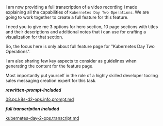 I am now providing a full transcription of a video recording i made explaining all the capabilities of
`Kubernetes Day Two Operations`. We are going to work together to create a full feature for this feature.

I need you to give me 3 options for hero section, 10 page sections with titles and
their descriptions and additional notes that i can use for crafting a visualization for that section. 

So, the focus here is only about full feature page for "Kubernetes Day Two Operations".

I am also sharing few key aspects to consider as guidelines when generating the content for the feature page.

Most importantly put yourself in the role of a highly skilled developer tooling sales messaging creation expert for this task.

***rewritten-prompt-included***

[08.pc.k8s-d2-ops.info.prompt.md](../../../../2024-11-07-planton-ai/final-prompts/console-tour/08.pc.k8s-d2-ops.info.prompt.md)

***full transcription included***

[kubernetes-day-2-ops.transcript.md](../../../../2024-11-07-planton-ai/transcriptions/console-tour/kubernetes-day-2-ops.transcript.md)
